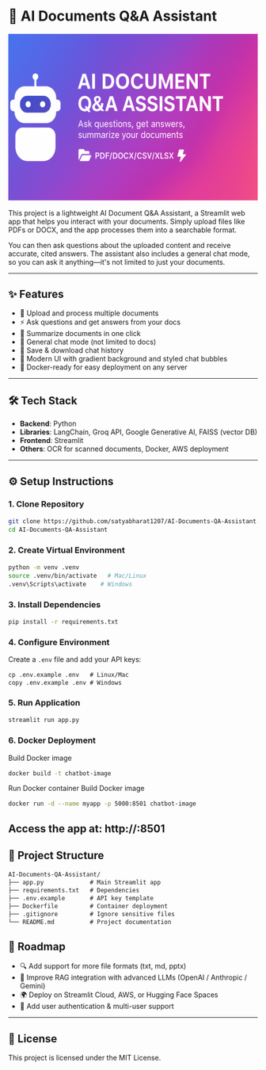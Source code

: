 # 🤖 AI Documents Q&A Assistant

![AI Documents Q&A Assistant Banner](https://github.com/satyabharat1207/AI-Document-QA-Assistant/blob/main/banner.png)

This project is a lightweight AI Document Q&A Assistant, a Streamlit web app that helps you interact with your documents. Simply upload files like PDFs or DOCX, and the app processes them into a searchable format.

You can then ask questions about the uploaded content and receive accurate, cited answers. The assistant also includes a general chat mode, so you can ask it anything—it's not limited to just your documents.

---

## ✨ Features
- 📂 Upload and process multiple documents
- ⚡ Ask questions and get answers from your docs
- 📝 Summarize documents in one click
- 💬 General chat mode (not limited to docs)
- 💾 Save & download chat history
- 🎨 Modern UI with gradient background and styled chat bubbles
- 🐳 Docker-ready for easy deployment on any server
---

## 🛠️ Tech Stack
- **Backend**: Python  
- **Libraries**: LangChain, Groq API, Google Generative AI, FAISS (vector DB)  
- **Frontend**: Streamlit  
- **Others**: OCR for scanned documents, Docker, AWS deployment
---

## ⚙️ Setup Instructions

### 1. Clone Repository
```bash
git clone https://github.com/satyabharat1207/AI-Documents-QA-Assistant.git
cd AI-Documents-QA-Assistant
```

### 2. Create Virtual Environment
```bash
python -m venv .venv
source .venv/bin/activate   # Mac/Linux
.venv\Scripts\activate    # Windows
```

### 3. Install Dependencies
```bash
pip install -r requirements.txt
```

### 4. Configure Environment
Create a `.env` file and add your API keys:  
```Copy example env file
cp .env.example .env   # Linux/Mac
copy .env.example .env # Windows

```

### 5. Run Application
```bash
streamlit run app.py
```

### 6. Docker Deployment
Build Docker image
```bash
docker build -t chatbot-image
```
Run Docker container
Build Docker image
```bash
docker run -d --name myapp -p 5000:8501 chatbot-image
```
Access the app at: http://<your-server-ip>:8501
---

## 📂 Project Structure
```
AI-Documents-QA-Assistant/
├── app.py             # Main Streamlit app
├── requirements.txt   # Dependencies
├── .env.example       # API key template
├── Dockerfile         # Container deployment
├── .gitignore         # Ignore sensitive files
└── README.md          # Project documentation
```

## 🚀 Roadmap

- 🔍 Add support for more file formats (txt, md, pptx)
- 🧠 Improve RAG integration with advanced LLMs (OpenAI / Anthropic / Gemini)
- 🌍 Deploy on Streamlit Cloud, AWS, or Hugging Face Spaces
- 📝 Add user authentication & multi-user support
  
---

## 📜 License
This project is licensed under the MIT License.
